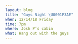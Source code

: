 ```yaml
---
layout: blog
title: "Guys Night \U0001F3AE"
when: 12/14/18 Friday
time: 7pm
where: Josh P’s cabin
what: Hang out with the guys
---
```


